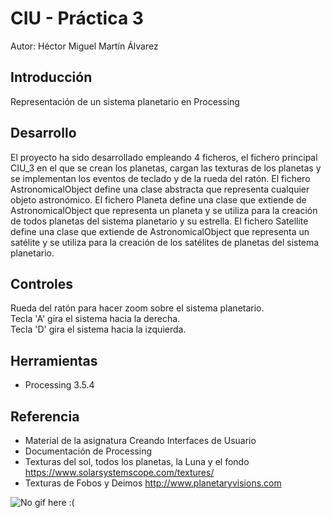 # CIU - Práctica 3

Autor: Héctor Miguel Martín Álvarez

## Introducción

Representación de un sistema planetario en Processing

## Desarrollo

El proyecto ha sido desarrollado empleando 4 ficheros, el fichero principal CIU_3 en el que se crean los planetas, cargan las texturas de los planetas y se implementan los eventos de teclado y de la rueda del ratón.
El fichero AstronomicalObject define una clase abstracta que representa cualquier objeto astronómico.
El fichero Planeta define una clase que extiende de AstronomicalObject que representa un planeta y se utiliza para la creación de todos planetas del sistema planetario y su estrella.
El fichero Satellite define una clase que extiende de AstronomicalObject que representa un satélite y se utiliza para la creación de los satélites de planetas del sistema planetario.

## Controles

Rueda del ratón para hacer zoom sobre el sistema planetario.</br>
Tecla 'A' gira el sistema hacia la derecha. </br>
Tecla 'D' gira el sistema hacia la izquierda.

## Herramientas

  - Processing 3.5.4

## Referencia

  - Material de la asignatura Creando Interfaces de Usuario
  - Documentación de Processing
  - Texturas del sol, todos los planetas, la Luna y el fondo https://www.solarsystemscope.com/textures/
  - Texturas de Fobos y Deimos http://www.planetaryvisions.com

![No gif here :(](https://github.com/HectorMartinAlvarez/CIU_3/blob/main/CIU_3/animation.gif)
